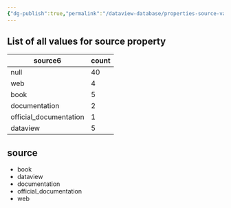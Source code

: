 ```yaml
---
{"dg-publish":true,"permalink":"/dataview-database/properties-source-values/","tags":["dataview","index"]}
---
```



## List of all values for source property

<div><table class="dataview table-view-table"><thead class="table-view-thead"><tr class="table-view-tr-header"><th class="table-view-th"><span>source</span><span class="dataview small-text">6</span></th><th class="table-view-th"><span>count</span></th></tr></thead><tbody class="table-view-tbody"><tr><td><span>null</span></td><td>40</td></tr><tr><td><span>web</span></td><td>4</td></tr><tr><td><span>book</span></td><td>5</td></tr><tr><td><span>documentation</span></td><td>2</td></tr><tr><td><span>official_documentation</span></td><td>1</td></tr><tr><td><span>dataview</span></td><td>5</td></tr></tbody></table></div>

<h2><span>source</span></h2><div><ul class="dataview list-view-ul"><li><span>book</span></li><li><span>dataview</span></li><li><span>documentation</span></li><li><span>official_documentation</span></li><li><span>web</span></li></ul></div>
